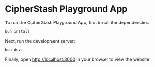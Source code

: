 # CipherStash Playground App

To run the CipherStash Playground App, first install the dependencies:

```bash
bun install
```

Next, run the development server:

```bash
bun dev
```

Finally, open [http://localhost:3000](http://localhost:3000) in your browser to view the website.

